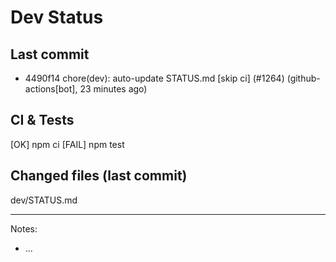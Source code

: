 # Dev Status

## Last commit
- 4490f14 chore(dev): auto-update STATUS.md [skip ci] (#1264) (github-actions[bot], 23 minutes ago)
## CI & Tests
[OK] npm ci
[FAIL] npm test

## Changed files (last commit)
dev/STATUS.md

---
Notes:
- ...
